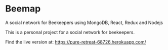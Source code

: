# Beemap
A social network for Beekeepers using MongoDB, React, Redux and Nodejs

This is a personal project for a social network for beekeepers.

Find the live version at: <https://pure-retreat-68726.herokuapp.com/>
